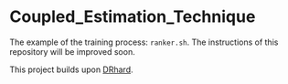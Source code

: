 # Coupled_Estimation_Technique

The example of the training process: `ranker.sh`.
The instructions of this repository will be improved soon.

This project builds upon [DRhard](https://github.com/jingtaozhan/DRhard).
